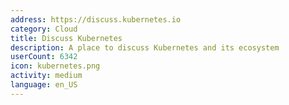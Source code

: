```yaml
---
address: https://discuss.kubernetes.io
category: Cloud
title: Discuss Kubernetes
description: A place to discuss Kubernetes and its ecosystem
userCount: 6342
icon: kubernetes.png
activity: medium
language: en_US
---
```

